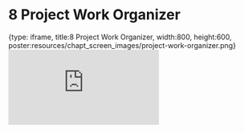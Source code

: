 # 8 Project Work Organizer
 
{type: iframe, title:8 Project Work Organizer, width:800, height:600, poster:resources/chapt_screen_images/project-work-organizer.png}
![](https://vgaysin1.github.io/CURE-MicrobialMysteries-test/project-work-organizer.html)
 

 
